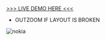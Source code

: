 [>>> LIVE DEMO HERE <<<](https://fastidious-muffin-ede21f.netlify.app/)

 * OUTZOOM IF LAYOUT IS BROKEN

 ![nokia](https://res.cloudinary.com/dwq3ysahj/image/upload/v1713902470/nokia-calculator_x4q6ma.jpg)